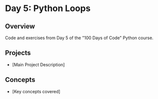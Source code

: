 # Day 5: Python Loops

## Overview
Code and exercises from Day 5 of the "100 Days of Code" Python course.

## Projects
- [Main Project Description]

## Concepts
- [Key concepts covered]
